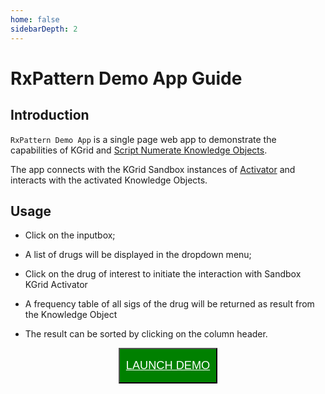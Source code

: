 ```yaml
---
home: false
sidebarDepth: 2
---
```


# RxPattern Demo App Guide

## Introduction

`RxPattern Demo App` is a single page web app to demonstrate the capabilities of KGrid and [Script Numerate Knowledge Objects](https://kgrid-objects.github.io/script-numerate/).

The app connects with the KGrid Sandbox instances of [Activator](https://activator.kgrid.org) and interacts with the activated Knowledge Objects.


## Usage

  * Click on the inputbox;

  * A list of drugs will be displayed in the dropdown menu;

  * Click on the drug of interest to initiate the interaction with Sandbox KGrid Activator

  * A frequency table of all sigs of the drug will be returned as result from the Knowledge Object

  * The result can be sorted by clicking on the column header.


  <div style="text-align:center;"><button style='background-color:green; color:#fff;padding:16px 10px;font-size: 1.3em;'><a href='https://demo.kgrid.org/rxpattern/app'  style='color:#fff;'>LAUNCH DEMO</a></button></div>
